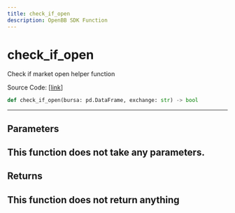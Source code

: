 ```yaml
---
title: check_if_open
description: OpenBB SDK Function
---
```


# check_if_open

Check if market open helper function

Source Code: [[link](https://github.com/OpenBB-finance/OpenBBTerminal/tree/main/openbb_terminal/stocks/tradinghours/bursa_model.py#L156)]
```python
def check_if_open(bursa: pd.DataFrame, exchange: str) -> bool
```
---
## Parameters
This function does not take any parameters.
---
## Returns
This function does not return anything
---

